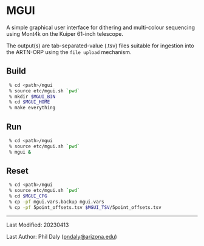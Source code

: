 # MGUI

A simple graphical user interface for dithering and multi-colour sequencing using Mont4k on the Kuiper 61-inch telescope.

The output(s) are tab-separated-value (.tsv) files suitable for ingestion into the ARTN-ORP using the
`file upload` mechanism.

## Build

 ```bash
  % cd <path>/mgui
  % source etc/mgui.sh `pwd`
  % mkdir $MGUI_BIN
  % cd $MGUI_HOME
  % make everything
 ```

## Run

 ```bash
  % cd <path>/mgui
  % source etc/mgui.sh `pwd`
  % mgui &  
 ```

## Reset

 ```bash
  % cd <path>/mgui
  % source etc/mgui.sh `pwd`
  % cd $MGUI_CFG
  % cp -pf mgui.vars.backup mgui.vars
  % cp -pf 5point_offsets.tsv $MGUI_TSV/5point_offsets.tsv
 ```

-----------------------------------------------------------------------------------------------------------------

Last Modified: 20230413

Last Author: Phil Daly (pndaly@arizona.edu)
